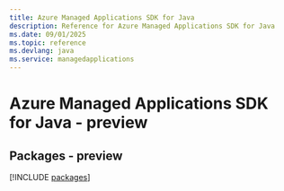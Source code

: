 ```yaml
---
title: Azure Managed Applications SDK for Java
description: Reference for Azure Managed Applications SDK for Java
ms.date: 09/01/2025
ms.topic: reference
ms.devlang: java
ms.service: managedapplications
---
```

# Azure Managed Applications SDK for Java - preview
## Packages - preview
[!INCLUDE [packages](managed-applications-index.md)]